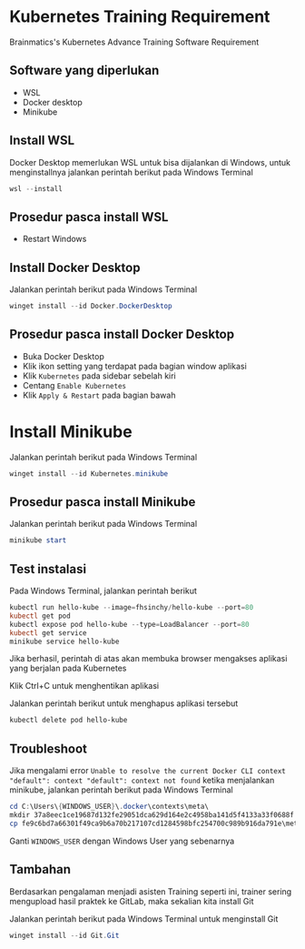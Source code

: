 
# Kubernetes Training Requirement

Brainmatics's Kubernetes Advance Training Software Requirement

## Software yang diperlukan

- WSL
- Docker desktop
- Minikube

## Install WSL

Docker Desktop memerlukan WSL untuk bisa dijalankan di Windows, untuk menginstallnya jalankan perintah berikut pada Windows Terminal

```powershell
wsl --install
```

## Prosedur pasca install WSL

- Restart Windows

## Install Docker Desktop

Jalankan perintah berikut pada Windows Terminal

```powershell
winget install --id Docker.DockerDesktop
```

## Prosedur pasca install Docker Desktop

- Buka Docker Desktop
- Klik ikon setting yang terdapat pada bagian window aplikasi
- Klik `Kubernetes` pada sidebar sebelah kiri
- Centang `Enable Kubernetes`
- Klik `Apply & Restart` pada bagian bawah

# Install Minikube

Jalankan perintah berikut pada Windows Terminal

```powershell
winget install --id Kubernetes.minikube
```

## Prosedur pasca install Minikube

Jalankan perintah berikut pada Windows Terminal

```powershell
minikube start
```

## Test instalasi

Pada Windows Terminal, jalankan perintah berikut

```powershell
kubectl run hello-kube --image=fhsinchy/hello-kube --port=80
kubectl get pod
kubectl expose pod hello-kube --type=LoadBalancer --port=80
kubectl get service
minikube service hello-kube
```

Jika berhasil, perintah di atas akan membuka browser mengakses aplikasi yang berjalan pada Kubernetes

Klik Ctrl+C untuk menghentikan aplikasi

Jalankan perintah berikut untuk menghapus aplikasi tersebut

```powershell
kubectl delete pod hello-kube
```

## Troubleshoot

Jika mengalami error `Unable to resolve the current Docker CLI context "default": context "default": context not found` ketika menjalankan minikube, jalankan perintah berikut pada Windows Terminal

```powershell
cd C:\Users\{WINDOWS_USER}\.docker\contexts\meta\
mkdir 37a8eec1ce19687d132fe29051dca629d164e2c4958ba141d5f4133a33f0688f
cp fe9c6bd7a66301f49ca9b6a70b217107cd1284598bfc254700c989b916da791e\meta.json .\37a8eec1ce19687d132fe29051dca629d164e2c4958ba141d5f4133a33f0688f\
```

Ganti `WINDOWS_USER` dengan Windows User yang sebenarnya

## Tambahan

Berdasarkan pengalaman menjadi asisten Training seperti ini, trainer sering mengupload hasil praktek ke GitLab, maka sekalian kita install Git

Jalankan perintah berikut pada Windows Terminal untuk menginstall Git

```powershell
winget install --id Git.Git
```
